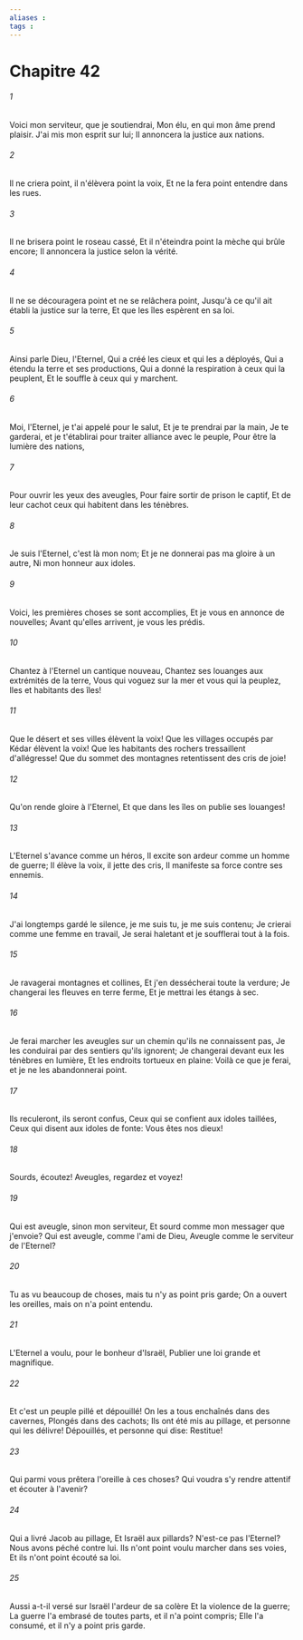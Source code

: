 ```yaml
---
aliases : 
tags : 
---
```


# Chapitre 42

###### 1
Voici mon serviteur, que je soutiendrai, Mon élu, en qui mon âme prend plaisir. J'ai mis mon esprit sur lui; Il annoncera la justice aux nations.
###### 2
Il ne criera point, il n'élèvera point la voix, Et ne la fera point entendre dans les rues.
###### 3
Il ne brisera point le roseau cassé, Et il n'éteindra point la mèche qui brûle encore; Il annoncera la justice selon la vérité.
###### 4
Il ne se découragera point et ne se relâchera point, Jusqu'à ce qu'il ait établi la justice sur la terre, Et que les îles espèrent en sa loi.
###### 5
Ainsi parle Dieu, l'Eternel, Qui a créé les cieux et qui les a déployés, Qui a étendu la terre et ses productions, Qui a donné la respiration à ceux qui la peuplent, Et le souffle à ceux qui y marchent.
###### 6
Moi, l'Eternel, je t'ai appelé pour le salut, Et je te prendrai par la main, Je te garderai, et je t'établirai pour traiter alliance avec le peuple, Pour être la lumière des nations,
###### 7
Pour ouvrir les yeux des aveugles, Pour faire sortir de prison le captif, Et de leur cachot ceux qui habitent dans les ténèbres.
###### 8
Je suis l'Eternel, c'est là mon nom; Et je ne donnerai pas ma gloire à un autre, Ni mon honneur aux idoles.
###### 9
Voici, les premières choses se sont accomplies, Et je vous en annonce de nouvelles; Avant qu'elles arrivent, je vous les prédis.
###### 10
Chantez à l'Eternel un cantique nouveau, Chantez ses louanges aux extrémités de la terre, Vous qui voguez sur la mer et vous qui la peuplez, Iles et habitants des îles!
###### 11
Que le désert et ses villes élèvent la voix! Que les villages occupés par Kédar élèvent la voix! Que les habitants des rochers tressaillent d'allégresse! Que du sommet des montagnes retentissent des cris de joie!
###### 12
Qu'on rende gloire à l'Eternel, Et que dans les îles on publie ses louanges!
###### 13
L'Eternel s'avance comme un héros, Il excite son ardeur comme un homme de guerre; Il élève la voix, il jette des cris, Il manifeste sa force contre ses ennemis.
###### 14
J'ai longtemps gardé le silence, je me suis tu, je me suis contenu; Je crierai comme une femme en travail, Je serai haletant et je soufflerai tout à la fois.
###### 15
Je ravagerai montagnes et collines, Et j'en dessécherai toute la verdure; Je changerai les fleuves en terre ferme, Et je mettrai les étangs à sec.
###### 16
Je ferai marcher les aveugles sur un chemin qu'ils ne connaissent pas, Je les conduirai par des sentiers qu'ils ignorent; Je changerai devant eux les ténèbres en lumière, Et les endroits tortueux en plaine: Voilà ce que je ferai, et je ne les abandonnerai point.
###### 17
Ils reculeront, ils seront confus, Ceux qui se confient aux idoles taillées, Ceux qui disent aux idoles de fonte: Vous êtes nos dieux!
###### 18
Sourds, écoutez! Aveugles, regardez et voyez!
###### 19
Qui est aveugle, sinon mon serviteur, Et sourd comme mon messager que j'envoie? Qui est aveugle, comme l'ami de Dieu, Aveugle comme le serviteur de l'Eternel?
###### 20
Tu as vu beaucoup de choses, mais tu n'y as point pris garde; On a ouvert les oreilles, mais on n'a point entendu.
###### 21
L'Eternel a voulu, pour le bonheur d'Israël, Publier une loi grande et magnifique.
###### 22
Et c'est un peuple pillé et dépouillé! On les a tous enchaînés dans des cavernes, Plongés dans des cachots; Ils ont été mis au pillage, et personne qui les délivre! Dépouillés, et personne qui dise: Restitue!
###### 23
Qui parmi vous prêtera l'oreille à ces choses? Qui voudra s'y rendre attentif et écouter à l'avenir?
###### 24
Qui a livré Jacob au pillage, Et Israël aux pillards? N'est-ce pas l'Eternel? Nous avons péché contre lui. Ils n'ont point voulu marcher dans ses voies, Et ils n'ont point écouté sa loi.
###### 25
Aussi a-t-il versé sur Israël l'ardeur de sa colère Et la violence de la guerre; La guerre l'a embrasé de toutes parts, et il n'a point compris; Elle l'a consumé, et il n'y a point pris garde.
